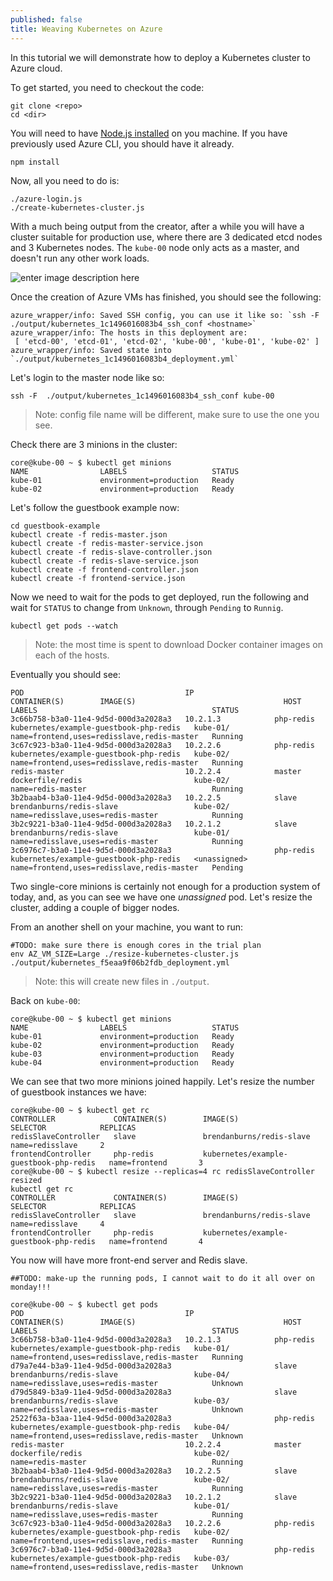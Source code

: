 ```yaml
---
published: false
title: Weaving Kubernetes on Azure
---
```


In this tutorial we will demonstrate how to deploy a Kubernetes cluster to Azure cloud.

To get started, you need to checkout the code:

```
git clone <repo>
cd <dir>
```

You will need to have [Node.js installed](http://nodejs.org/download/) on you machine. If you have previously used Azure CLI, you should have it already.

```
npm install
```

Now, all you need to do is:

```
./azure-login.js
./create-kubernetes-cluster.js
```

With a much being output from the creator, after a while you will have a cluster suitable for production use, where there are 3 dedicated etcd nodes and 3 Kubernetes nodes. The `kube-00` node only acts as a master, and doesn't run any other work loads.

![enter image description here](https://www.dropbox.com/s/v12rr2hzinjwr1a/Screenshot%202015-02-13%2008.00.10.png?dl=1)

Once the creation of Azure VMs has finished, you should see the following:

```
azure_wrapper/info: Saved SSH config, you can use it like so: `ssh -F  ./output/kubernetes_1c1496016083b4_ssh_conf <hostname>`
azure_wrapper/info: The hosts in this deployment are:
 [ 'etcd-00', 'etcd-01', 'etcd-02', 'kube-00', 'kube-01', 'kube-02' ]
azure_wrapper/info: Saved state into `./output/kubernetes_1c1496016083b4_deployment.yml`
```

Let's login to the master node like so:
```
ssh -F  ./output/kubernetes_1c1496016083b4_ssh_conf kube-00
```
> Note: config file name will be different, make sure to use the one you see.

Check there are 3 minions in the cluster:
```
core@kube-00 ~ $ kubectl get minions
NAME                LABELS                   STATUS
kube-01             environment=production   Ready
kube-02             environment=production   Ready
```

Let's follow the guestbook example now:
```
cd guestbook-example
kubectl create -f redis-master.json
kubectl create -f redis-master-service.json
kubectl create -f redis-slave-controller.json
kubectl create -f redis-slave-service.json
kubectl create -f frontend-controller.json
kubectl create -f frontend-service.json
```

Now we need to wait for the pods to get deployed, run the following and wait for `STATUS` to change from `Unknown`, through `Pending` to `Runnig`. 
```
kubectl get pods --watch
```
> Note: the most time is spent to download Docker container images on each of the hosts.

Eventually you should see:
```
POD                                    IP                  CONTAINER(S)        IMAGE(S)                                 HOST                LABELS                                       STATUS
3c66b758-b3a0-11e4-9d5d-000d3a2028a3   10.2.1.3            php-redis           kubernetes/example-guestbook-php-redis   kube-01/            name=frontend,uses=redisslave,redis-master   Running
3c67c923-b3a0-11e4-9d5d-000d3a2028a3   10.2.2.6            php-redis           kubernetes/example-guestbook-php-redis   kube-02/            name=frontend,uses=redisslave,redis-master   Running
redis-master                           10.2.2.4            master              dockerfile/redis                         kube-02/            name=redis-master                            Running
3b2baab4-b3a0-11e4-9d5d-000d3a2028a3   10.2.2.5            slave               brendanburns/redis-slave                 kube-02/            name=redisslave,uses=redis-master            Running
3b2c9221-b3a0-11e4-9d5d-000d3a2028a3   10.2.1.2            slave               brendanburns/redis-slave                 kube-01/            name=redisslave,uses=redis-master            Running
3c6976c7-b3a0-11e4-9d5d-000d3a2028a3                       php-redis           kubernetes/example-guestbook-php-redis   <unassigned>        name=frontend,uses=redisslave,redis-master   Pending
```

Two single-core minions is certainly not enough for a production system of today, and, as you can see we have one _unassigned_ pod. Let's resize the cluster, adding a couple of bigger nodes.

From an another shell on your machine, you want to run:
```
#TODO: make sure there is enough cores in the trial plan
env AZ_VM_SIZE=Large ./resize-kubernetes-cluster.js ./output/kubernetes_f5eaa9f06b2fdb_deployment.yml
```
> Note: this will create new files in `./output`.

Back on `kube-00`:
```
core@kube-00 ~ $ kubectl get minions
NAME                LABELS                   STATUS
kube-01             environment=production   Ready
kube-02             environment=production   Ready
kube-03             environment=production   Ready
kube-04             environment=production   Ready
```

We can see that two more minions joined happily. Let's resize the number of guestbook instances we have:

```
core@kube-00 ~ $ kubectl get rc
CONTROLLER             CONTAINER(S)        IMAGE(S)                                 SELECTOR            REPLICAS
redisSlaveController   slave               brendanburns/redis-slave                 name=redisslave     2
frontendController     php-redis           kubernetes/example-guestbook-php-redis   name=frontend       3
core@kube-00 ~ $ kubectl resize --replicas=4 rc redisSlaveController
resized
kubectl get rc
CONTROLLER             CONTAINER(S)        IMAGE(S)                                 SELECTOR            REPLICAS
redisSlaveController   slave               brendanburns/redis-slave                 name=redisslave     4
frontendController     php-redis           kubernetes/example-guestbook-php-redis   name=frontend       4

```

You now will have more front-end server and Redis slave.

```
##TODO: make-up the running pods, I cannot wait to do it all over on monday!!!

core@kube-00 ~ $ kubectl get pods
POD                                    IP                  CONTAINER(S)        IMAGE(S)                                 HOST                LABELS                                       STATUS
3c66b758-b3a0-11e4-9d5d-000d3a2028a3   10.2.1.3            php-redis           kubernetes/example-guestbook-php-redis   kube-01/            name=frontend,uses=redisslave,redis-master   Running
d79a7e44-b3a9-11e4-9d5d-000d3a2028a3                       slave               brendanburns/redis-slave                 kube-04/            name=redisslave,uses=redis-master            Unknown
d79d5849-b3a9-11e4-9d5d-000d3a2028a3                       slave               brendanburns/redis-slave                 kube-03/            name=redisslave,uses=redis-master            Unknown
2522f63a-b3aa-11e4-9d5d-000d3a2028a3                       php-redis           kubernetes/example-guestbook-php-redis   kube-04/            name=frontend,uses=redisslave,redis-master   Unknown
redis-master                           10.2.2.4            master              dockerfile/redis                         kube-02/            name=redis-master                            Running
3b2baab4-b3a0-11e4-9d5d-000d3a2028a3   10.2.2.5            slave               brendanburns/redis-slave                 kube-02/            name=redisslave,uses=redis-master            Running
3b2c9221-b3a0-11e4-9d5d-000d3a2028a3   10.2.1.2            slave               brendanburns/redis-slave                 kube-01/            name=redisslave,uses=redis-master            Running
3c67c923-b3a0-11e4-9d5d-000d3a2028a3   10.2.2.6            php-redis           kubernetes/example-guestbook-php-redis   kube-02/            name=frontend,uses=redisslave,redis-master   Running
3c6976c7-b3a0-11e4-9d5d-000d3a2028a3                       php-redis           kubernetes/example-guestbook-php-redis   kube-03/            name=frontend,uses=redisslave,redis-master   Unknown
```